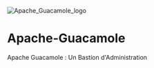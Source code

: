 ![Apache_Guacamole_logo](https://github.com/user-attachments/assets/93a9444b-5790-49e6-b5a0-809acd499a06)
# Apache-Guacamole
Apache Guacamole : Un Bastion d'Administration
